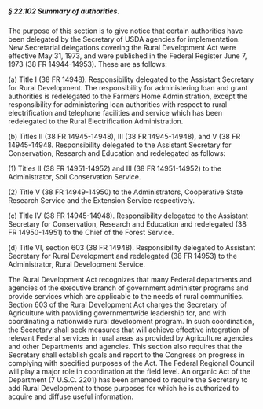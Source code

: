 ##### § 22.102 Summary of authorities. #####

The purpose of this section is to give notice that certain authorities have been delegated by the Secretary of USDA agencies for implementation. New Secretarial delegations covering the Rural Development Act were effective May 31, 1973, and were published in the Federal Register June 7, 1973 (38 FR 14944-14953). These are as follows:

(a) Title I (38 FR 14948). Responsibility delegated to the Assistant Secretary for Rural Development. The responsibility for administering loan and grant authorities is redelegated to the Farmers Home Administration, except the responsibility for administering loan authorities with respect to rural electrification and telephone facilities and service which has been redelegated to the Rural Electrification Administration.

(b) Titles II (38 FR 14945-14948), III (38 FR 14945-14948), and V (38 FR 14945-14948. Responsibility delegated to the Assistant Secretary for Conservation, Research and Education and redelegated as follows:

(1) Titles II (38 FR 14951-14952) and III (38 FR 14951-14952) to the Administrator, Soil Conservation Service.

(2) Title V (38 FR 14949-14950) to the Administrators, Cooperative State Research Service and the Extension Service respectively.

(c) Title IV (38 FR 14945-14948). Responsibility delegated to the Assistant Secretary for Conservation, Research and Education and redelegated (38 FR 14950-14951) to the Chief of the Forest Service.

(d) Title VI, section 603 (38 FR 14948). Responsibility delegated to Assistant Secretary for Rural Development and redelegated (38 FR 14953) to the Administrator, Rural Development Service.

The Rural Development Act recognizes that many Federal departments and agencies of the executive branch of government administer programs and provide services which are applicable to the needs of rural communities. Section 603 of the Rural Development Act charges the Secretary of Agriculture with providing governmentwide leadership for, and with coordinating a nationwide rural development program. In such coordination, the Secretary shall seek measures that will achieve effective integration of relevant Federal services in rural areas as provided by Agriculture agencies and other Departments and agencies. This section also requires that the Secretary shall establish goals and report to the Congress on progress in complying with specified purposes of the Act. The Federal Regional Council will play a major role in coordination at the field level. An organic Act of the Department (7 U.S.C. 2201) has been amended to require the Secretary to add Rural Development to those purposes for which he is authorized to acquire and diffuse useful information.